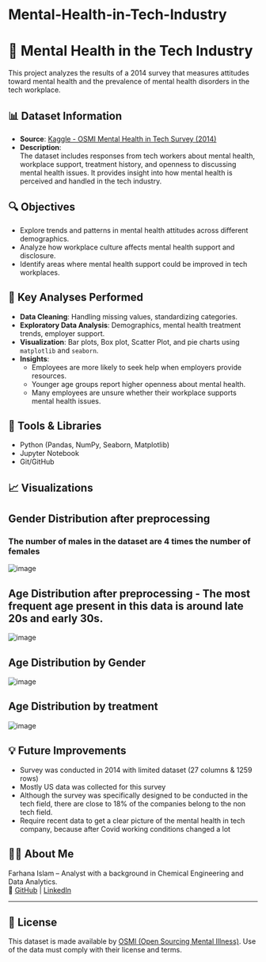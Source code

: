 # Mental-Health-in-Tech-Industry
# 🧠 Mental Health in the Tech Industry

This project analyzes the results of a 2014 survey that measures attitudes toward mental health and the prevalence of mental health disorders in the tech workplace.

## 📊 Dataset Information

- **Source**: [Kaggle - OSMI Mental Health in Tech Survey (2014)](https://www.kaggle.com/datasets/osmi/mental-health-in-tech-survey/data)
- **Description**:  
  The dataset includes responses from tech workers about mental health, workplace support, treatment history, and openness to discussing mental health issues. It provides insight into how mental health is perceived and handled in the tech industry.

## 🔍 Objectives

- Explore trends and patterns in mental health attitudes across different demographics.
- Analyze how workplace culture affects mental health support and disclosure.
- Identify areas where mental health support could be improved in tech workplaces.
## 🧪 Key Analyses Performed

- **Data Cleaning**: Handling missing values, standardizing categories.
- **Exploratory Data Analysis**: Demographics, mental health treatment trends, employer support.
- **Visualization**: Bar plots, Box plot, Scatter Plot, and pie charts using `matplotlib` and `seaborn`.
- **Insights**:
  - Employees are more likely to seek help when employers provide resources.
  - Younger age groups report higher openness about mental health.
  - Many employees are unsure whether their workplace supports mental health issues.

## 📌 Tools & Libraries

- Python (Pandas, NumPy, Seaborn, Matplotlib)
- Jupyter Notebook
- Git/GitHub

## 📈 Visualizations

## Gender Distribution after preprocessing
### The number of males in the dataset are 4 times the number of females
 ![image](https://github.com/user-attachments/assets/348f1149-24a3-495b-834c-bcf50a42c132)
  
## Age Distribution after preprocessing - The most frequent age present in this data is around late 20s and early 30s.
![image](https://github.com/user-attachments/assets/e32ad493-25a3-4b31-9ecc-f4295f7f45f8)

## Age Distribution by Gender
![image](https://github.com/user-attachments/assets/c5793939-5960-4c67-98f7-c248e6344758)
## Age Distribution by treatment
![image](https://github.com/user-attachments/assets/1675b958-3825-45dc-81e3-2874f85acda5)


## 💡 Future Improvements

- Survey was conducted in 2014 with limited dataset (27 columns & 1259 rows)
- Mostly US data was collected for this survey
- Although the survey was specifically designed to be conducted in the tech field, there are close to 18% of the companies belong to the non tech field. 
- Require recent data to get a clear picture of the mental health in tech company, because after Covid working conditions changed a lot


## 🙋‍♀️ About Me

Farhana Islam – Analyst with a background in Chemical Engineering and Data Analytics.  
🔗 [GitHub](https://github.com/Farhanaislam1) | [LinkedIn](https://www.linkedin.com/in/farhana-islam-261938262)

---

## 📌 License

This dataset is made available by [OSMI (Open Sourcing Mental Illness)](https://osmihelp.org/). Use of the data must comply with their license and terms.
